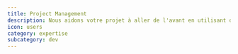 ```yaml
---
title: Project Management  
description: Nous aidons votre projet à aller de l'avant en utilisant des approches agiles. Le lean startup est une méthode de management qui a déjà fait ses preuves avec des succès tels que Airbnb, Dropbox, LinkedIn. Nous avons intégré et enrichi ces méthodes pour la gestion de nos projets.
icon: users
category: expertise
subcategory: dev
---
```

